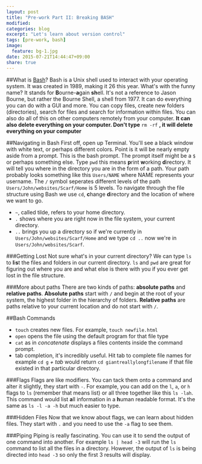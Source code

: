 ```yaml
---
layout: post
title: "Pre-work Part II: Breaking BASH"
modified:
categories: blog
excerpt: "Let's learn about version control"
tags: [pre-work, bash]
image:
  feature: bg-1.jpg
date: 2015-07-21T14:44:47+09:00
share: true
---
```


##What is [Bash](https://en.wikipedia.org/wiki/Bash_(Unix_shell))?
Bash is a Unix shell used to interact with your operating system. It was created in 1989, making it 26 this year. What's with the funny name? It stands for **B**ourne-**a**gain **sh**ell. It's not a reference to Jason Bourne, but rather the Bourne Shell, a shell from 1977. It can do everything you can do with a GUI and more. You can copy files, create new folders (directories), search for files and search for information within files. You can also do all of this on other computers remotely from your computer.
**It can also delete everything on your computer. Don't type** `rm -rf` **, it will delete everything on your computer**

##Navigating in Bash
First off, open up Terminal. You'll see a black window with white text, or perhaps different colors. Point is it will be nearly empty aside from a prompt. This is the bash prompt. The prompt itself might be a `$` or perhaps something else. Type `pwd` this means **p**rint **w**orking **d**irectory. It will tell you where in the directory you are in the form of a path. Your path probably looks something like this `Users/NAME` where NAME represents your username. The `/` symbol seperates different levels of the path `Users/John/websites/Scarf/Home` is 5 levels. To navigate through the file structure using Bash we use `cd`, **c**hange **d**irectory and the location of where we want to go.

- `~`, called tilde, refers to your home directory.
- `.` shows where you are right now in the file system, your current directory.
- `..` brings you up a directory so if we're currently in `Users/John/websites/Scarf/Home` and we type `cd ..` now we're in `Users/John/websites/Scarf`.

###Getting Lost
Not sure what's in your current directory? We can type `ls` to **l**i**s**t the files and folders in our current directory. `ls` and `pwd` are great for figuring out where you are and what else is there with you if you ever get lost in the file structure.

###More about paths
There are two kinds of paths: **absolute paths** and **relative paths**. **Absolute paths** start with `/` and begin at the root of your system, the highest folder in the hierarchy of folders. **Relative paths** are paths relative to your current location and do not start with `/`.

##Bash Commands

- `touch` creates new files. For example, `touch newfile.html`
- `open` opens the file using the default program for that file type
- `cat` as in *concatenate* displays a files contents inside the command prompt.
- tab completion, it's incredibly useful. Hit tab to complete file names for example `cd g` *+ tab* would return `cd giantreallylongfilename` if that file existed in that particular directory.

###Flags
Flags are like modifiers. You can tack them onto a command and alter it slightly, they start with `-`. For example, you can add on the `l`, `a`, or `h` flags to `ls` (remember that means list) or all three together like this `ls -lah`. This command would list **a**ll information in a **h**uman readable format. It's the same as `ls -l -a -h` but much easier to type.

###Hidden Files
Now that we know about flags, we can learn about hidden files. They start with `.` and you need to use the `-a` flag to see them.

###Piping
Piping is really fascinating. You can use it to send the output of one command into another. For example `ls | head -3` will run the `ls` command to list all the files in a directory. However, the output of `ls` is being directed into `head -3` so only the first 3 results will display.